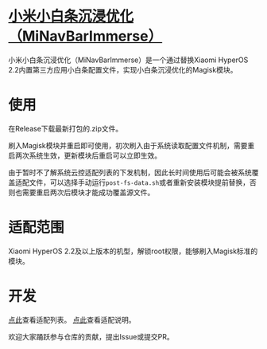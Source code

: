 # [小米小白条沉浸优化（MiNavBarImmerse）](https://ianzb.github.io/project/MiNavBarImmerse.html)

小米小白条沉浸优化（MiNavBarImmerse）是一个通过替换Xiaomi HyperOS 2.2内置第三方应用小白条配置文件，实现小白条沉浸优化的Magisk模块。

# 使用

在Release下载最新打包的.zip文件。

刷入Magisk模块并重启即可使用，初次刷入由于系统读取配置文件机制，需要重启两次系统生效，更新模块后重启可以立即生效。

由于暂时不了解系统云控适配列表的下发机制，因此长时间使用后可能会被系统覆盖适配文件，可以选择手动运行`post-fs-data.sh`或者重新安装模块提前替换，否则也需要重启两次后模块才能成功覆盖源文件。

# 适配范围

Xiaomi HyperOS 2.2及以上版本的机型，解锁root权限，能够刷入Magisk标准的模块。

# 开发

[点此](list.md)查看适配列表。
[点此](rule.md)查看适配说明。

欢迎大家踊跃参与仓库的贡献，提出Issue或提交PR。  
